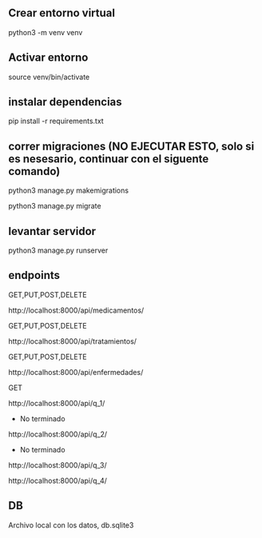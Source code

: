 ## Crear entorno virtual

python3 -m venv venv 

## Activar entorno

source venv/bin/activate

## instalar dependencias

pip install -r requirements.txt

## correr migraciones (NO EJECUTAR ESTO, solo si es nesesario, continuar con el siguente comando)

python3 manage.py makemigrations 

python3 manage.py migrate 

## levantar servidor

python3 manage.py runserver 


## endpoints

GET,PUT,POST,DELETE

http://localhost:8000/api/medicamentos/

GET,PUT,POST,DELETE

http://localhost:8000/api/tratamientos/

GET,PUT,POST,DELETE

http://localhost:8000/api/enfermedades/

GET

http://localhost:8000/api/q_1/

- No terminado

 http://localhost:8000/api/q_2/ 

- No terminado

 http://localhost:8000/api/q_3/

http://localhost:8000/api/q_4/


## DB

Archivo local con los datos, db.sqlite3